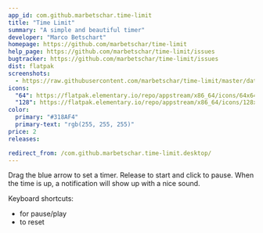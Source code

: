 ```yaml
---
app_id: com.github.marbetschar.time-limit
title: "Time Limit"
summary: "A simple and beautiful timer"
developer: "Marco Betschart"
homepage: https://github.com/marbetschar/time-limit
help_page: https://github.com/marbetschar/time-limit/issues
bugtracker: https://github.com/marbetschar/time-limit/issues
dist: flatpak
screenshots:
  - https://raw.githubusercontent.com/marbetschar/time-limit/master/data/screenshots/Dark-Light-Accent-Variants-Background.png
icons:
  "64": https://flatpak.elementary.io/repo/appstream/x86_64/icons/64x64/com.github.marbetschar.time-limit.png
  "128": https://flatpak.elementary.io/repo/appstream/x86_64/icons/128x128/com.github.marbetschar.time-limit.png
color:
  primary: "#318AF4"
  primary-text: "rgb(255, 255, 255)"
price: 2
releases:

redirect_from: /com.github.marbetschar.time-limit.desktop/
---
```


<p>Drag the blue arrow to set a timer. Release to start and click to pause. When the time is up, a notification will show up with a nice sound.</p>
<p>Keyboard shortcuts:</p>
<ul>
<li>for pause/play</li>
<li>to reset</li>
</ul>